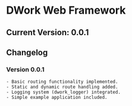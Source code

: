 # DWork Web Framework

## Current Version: 0.0.1

## Changelog

### Version 0.0.1

    - Basic routing functionality implemented.
    - Static and dynamic route handling added.
    - Logging system (dwork_logger) integrated.
    - Simple example application included.
